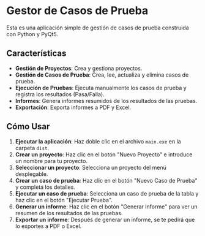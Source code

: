 # Gestor de Casos de Prueba

Esta es una aplicación simple de gestión de casos de prueba construida con Python y PyQt5.

## Características

- **Gestión de Proyectos**: Crea y gestiona proyectos.
- **Gestión de Casos de Prueba**: Crea, lee, actualiza y elimina casos de prueba.
- **Ejecución de Pruebas**: Ejecuta manualmente los casos de prueba y registra los resultados (Pasa/Falla).
- **Informes**: Genera informes resumidos de los resultados de las pruebas.
- **Exportación**: Exporta informes a PDF y Excel.

## Cómo Usar

1.  **Ejecutar la aplicación**: Haz doble clic en el archivo `main.exe` en la carpeta `dist`.
2.  **Crear un proyecto**: Haz clic en el botón "Nuevo Proyecto" e introduce un nombre para tu proyecto.
3.  **Seleccionar un proyecto**: Selecciona un proyecto del menú desplegable.
4.  **Crear un caso de prueba**: Haz clic en el botón "Nuevo Caso de Prueba" y completa los detalles.
5.  **Ejecutar un caso de prueba**: Selecciona un caso de prueba de la tabla y haz clic en el botón "Ejecutar Prueba".
6.  **Generar un informe**: Haz clic en el botón "Generar Informe" para ver un resumen de los resultados de las pruebas.
7.  **Exportar un informe**: Después de generar un informe, se te pedirá que lo exportes a PDF o Excel.